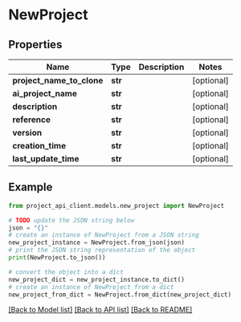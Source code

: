 # NewProject


## Properties

Name | Type | Description | Notes
------------ | ------------- | ------------- | -------------
**project_name_to_clone** | **str** |  | [optional] 
**ai_project_name** | **str** |  | [optional] 
**description** | **str** |  | [optional] 
**reference** | **str** |  | [optional] 
**version** | **str** |  | [optional] 
**creation_time** | **str** |  | [optional] 
**last_update_time** | **str** |  | [optional] 

## Example

```python
from project_api_client.models.new_project import NewProject

# TODO update the JSON string below
json = "{}"
# create an instance of NewProject from a JSON string
new_project_instance = NewProject.from_json(json)
# print the JSON string representation of the object
print(NewProject.to_json())

# convert the object into a dict
new_project_dict = new_project_instance.to_dict()
# create an instance of NewProject from a dict
new_project_from_dict = NewProject.from_dict(new_project_dict)
```
[[Back to Model list]](../README.md#documentation-for-models) [[Back to API list]](../README.md#documentation-for-api-endpoints) [[Back to README]](../README.md)


